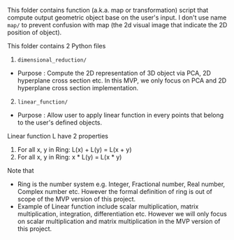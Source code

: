 This folder contains function (a.k.a. map or transformation) script that compute output geometric object base on the user's input. I don't use name `map/` to prevent confusion with map (the 2d visual image that indicate the 2D position of object).

This folder contains 2 Python files
1.  `dimensional_reduction/`
-   Purpose : Compute the 2D representation of 3D object via PCA, 2D hyperplane cross section etc. In this MVP, we only focus on PCA and 2D hyperplane cross section implementation.
2.  `linear_function/`
-   Purpose : Allow user to apply linear function in every points that belong to the user's defined objects.

Linear function L have 2 properties
1.  For all x, y in Ring: L(x) + L(y) = L(x + y)
2.  For all x, y in Ring: x * L(y) = L(x * y)

Note that
-   Ring is the number system e.g. Integer, Fractional number, Real number, Complex number etc. However the formal definition of ring is out of scope of the MVP version of this project.
-   Example of Linear function include scalar multiplication, matrix multiplication, integration, differentiation etc. However we will only focus on scalar multiplication and matrix multiplication in the MVP version of this project.
